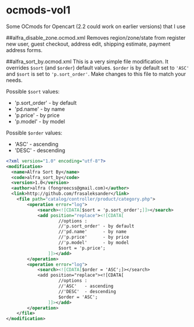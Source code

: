 # ocmods-vol1
Some OCmods for Opencart (2.2 could work on earlier versions) that I use

##alfra_disable_zone.ocmod.xml
Removes region/zone/state from register new user, guest checkout, address edit, shipping estimate, payment address forms.

##alfra_sort_by.ocmod.xml
This is a very simple file modification. It overrides `$sort` (and `$order`) default values. `$order` is by default set to `'ASC'` and `$sort` is set to `'p.sort_order'`. Make changes to this file to match your needs.

Possible `$sort` values:  
+ 'p.sort_order' - by default
+ 'pd.name'      - by name
+ 'p.price'      - by price
+ 'p.model'      - by model

Possible `$order` values:  
+ 'ASC'   - ascending
+ 'DESC'  - descending

```xml
<?xml version="1.0" encoding="utf-8"?>
<modification>
  <name>Alfra Sort By</name>
  <code>alfra_sort_by</code>
  <version>1.0</version>
  <author>alfra (fongreecss@gmail.com)</author>
  <link>http://github.com/frasaleksander</link>
    <file path="catalog/controller/product/category.php">
        <operation error="log">
            <search><![CDATA[$sort = 'p.sort_order';]]></search>
            <add position="replace"><![CDATA[
                    //options :
                    //'p.sort_order' - by default
                    //'pd.name'      - by name
                    //'p.price'      - by price
                    //'p.model'      - by model
                    $sort = 'p.price';
                ]]></add>
        </operation>
        <operation error="log">
            <search><![CDATA[$order = 'ASC';]></search>
            <add position="replace"><![CDATA[
                    //options :
                    //'ASC'   - ascending
                    //'DESC'  - descending
                    $order = 'ASC';
                ]]></add>
        </operation>
    </file>
</modification>
```
